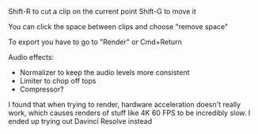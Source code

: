 Shift-R to cut a clip on the current point
Shift-G to move it

You can click the space between clips and choose "remove space"

To export you have to go to "Render" or Cmd+Return

Audio effects:
* Normalizer to keep the audio levels more consistent
* Limiter to chop off tops
* Compressor?


I found that when trying to render, hardware acceleration doesn't really work, which causes renders of stuff like 4K 60 FPS to be incredibly slow. I ended up trying out Davinci Resolve instead